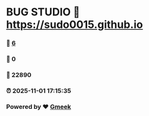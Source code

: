 # BUG STUDIO :link: https://sudo0015.github.io 
### :page_facing_up: [6](https://sudo0015.github.io/tag.html) 
### :speech_balloon: 0 
### :hibiscus: 22890 
### :alarm_clock: 2025-11-01 17:15:35 
### Powered by :heart: [Gmeek](https://github.com/Meekdai/Gmeek)
